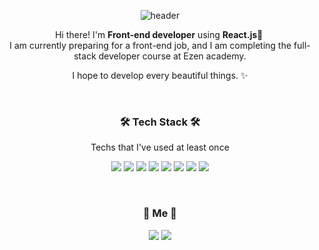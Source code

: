 <div align=center>

![header](https://capsule-render.vercel.app/api?type=soft&color=f8bbd0&height=150&section=header&text=SeulgiLee&fontSize=70&animation=twinkling&fontColor=FFFFFF)
</br>

<p>
  Hi there! I'm <b>Front-end developer</b> using <b>React.js👋&nbsp;</b>
<br/>
  I am currently preparing for a front-end job, and I am completing the full-stack developer course at Ezen academy.<br/>
  <p>I hope to develop every beautiful things. ✨</p>
</p>
<br/>


### 🛠 Tech Stack 🛠
<p>Techs that I've used at least once</p>
<p align="center" display="inline-block">
<img src="https://img.shields.io/badge/React-61DAFB?style=flat&logo=React&logoColor=white"/>
<img src="https://img.shields.io/badge/javascript-F7DF1E?style=flat&logo=JavaScript&logoColor=white">
<img src="https://img.shields.io/badge/html-E34F26?style=flat&logo=html5&logoColor=white">
<img src="https://img.shields.io/badge/css-1572B6?style=flat&logo=css3&logoColor=white">
<img src="https://img.shields.io/badge/bootstrap-7952B3?style=flat&logo=bootstrap&logoColor=white">
 <img src="https://img.shields.io/badge/Java-007396?style=flat&logo=java&logoColor=white">
    <img src="https://img.shields.io/badge/Spring-6DB33F?style=flat&logo=Spring&logoColor=white">
    <img src="https://img.shields.io/badge/mysql-4479A1?style=flat&logo=mysql&logoColor=white">
</p>
</br>

### 🌷 Me 🌷
<p>
  <a href="mailto:dev.seulkii@gmail.com" target="_blank"><img src="https://img.shields.io/badge/dev.seulkii@gmail.com-EA4335?style=flat&logo=gmail&logoColor=white"/></a>
<a href="https://www.linkedin.com/in/seulki-olivia-lee-abb977152/" target="_blank"><img src="https://img.shields.io/badge/Seulk(Olivia)iLee-0A66C2?style=flat&logo=Linkedin&logoColor=white"/></a>
</p>

</div>
